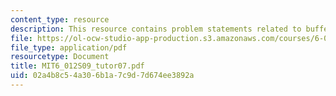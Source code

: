 ```yaml
---
content_type: resource
description: This resource contains problem statements related to buffer and XOR gates.
file: https://ol-ocw-studio-app-production.s3.amazonaws.com/courses/6-012-microelectronic-devices-and-circuits-spring-2009/02a4b8c54a306b1a7c9d7d674ee3892a_MIT6_012S09_tutor07.pdf
file_type: application/pdf
resourcetype: Document
title: MIT6_012S09_tutor07.pdf
uid: 02a4b8c5-4a30-6b1a-7c9d-7d674ee3892a
---
```

